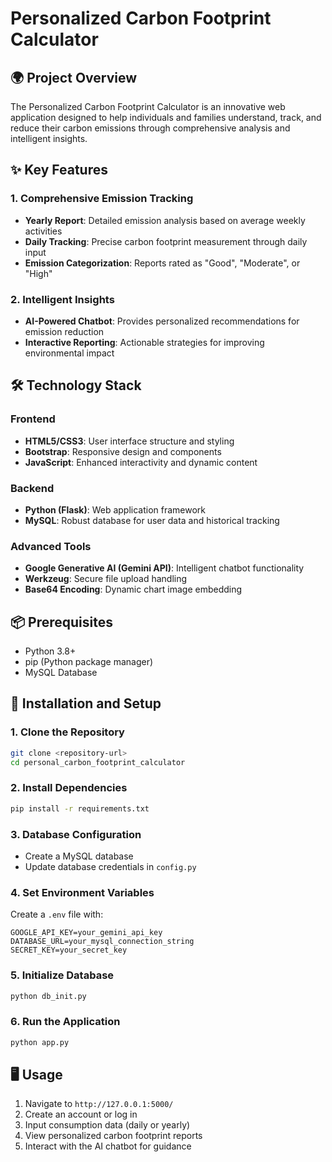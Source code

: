 # Personalized Carbon Footprint Calculator

## 🌍 Project Overview

The Personalized Carbon Footprint Calculator is an innovative web application designed to help individuals and families understand, track, and reduce their carbon emissions through comprehensive analysis and intelligent insights.

## ✨ Key Features

### 1. Comprehensive Emission Tracking
- **Yearly Report**: Detailed emission analysis based on average weekly activities
- **Daily Tracking**: Precise carbon footprint measurement through daily input
- **Emission Categorization**: Reports rated as "Good", "Moderate", or "High"

### 2. Intelligent Insights
- **AI-Powered Chatbot**: Provides personalized recommendations for emission reduction
- **Interactive Reporting**: Actionable strategies for improving environmental impact

## 🛠 Technology Stack

### Frontend
- **HTML5/CSS3**: User interface structure and styling
- **Bootstrap**: Responsive design and components
- **JavaScript**: Enhanced interactivity and dynamic content

### Backend
- **Python (Flask)**: Web application framework
- **MySQL**: Robust database for user data and historical tracking

### Advanced Tools
- **Google Generative AI (Gemini API)**: Intelligent chatbot functionality
- **Werkzeug**: Secure file upload handling
- **Base64 Encoding**: Dynamic chart image embedding

## 📦 Prerequisites

- Python 3.8+
- pip (Python package manager)
- MySQL Database

## 🚀 Installation and Setup

### 1. Clone the Repository
```bash
git clone <repository-url>
cd personal_carbon_footprint_calculator
```

### 2. Install Dependencies
```bash
pip install -r requirements.txt
```

### 3. Database Configuration
- Create a MySQL database
- Update database credentials in `config.py`

### 4. Set Environment Variables
Create a `.env` file with:
```
GOOGLE_API_KEY=your_gemini_api_key
DATABASE_URL=your_mysql_connection_string
SECRET_KEY=your_secret_key
```

### 5. Initialize Database
```bash
python db_init.py
```

### 6. Run the Application
```bash
python app.py
```

## 🖥 Usage

1. Navigate to `http://127.0.0.1:5000/`
2. Create an account or log in
3. Input consumption data (daily or yearly)
4. View personalized carbon footprint reports
5. Interact with the AI chatbot for guidance
